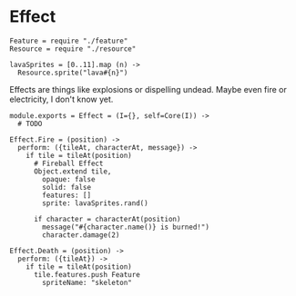 Effect
======

    Feature = require "./feature"
    Resource = require "./resource"

    lavaSprites = [0..11].map (n) ->
      Resource.sprite("lava#{n}")

Effects are things like explosions or dispelling undead. Maybe even fire or
electricity, I don't know yet.

    module.exports = Effect = (I={}, self=Core(I)) ->
      # TODO

    Effect.Fire = (position) ->
      perform: ({tileAt, characterAt, message}) ->
        if tile = tileAt(position)
          # Fireball Effect
          Object.extend tile,
            opaque: false
            solid: false
            features: []
            sprite: lavaSprites.rand()

          if character = characterAt(position)
            message("#{character.name()} is burned!")
            character.damage(2)

    Effect.Death = (position) ->
      perform: ({tileAt}) ->
        if tile = tileAt(position)
          tile.features.push Feature
            spriteName: "skeleton"
